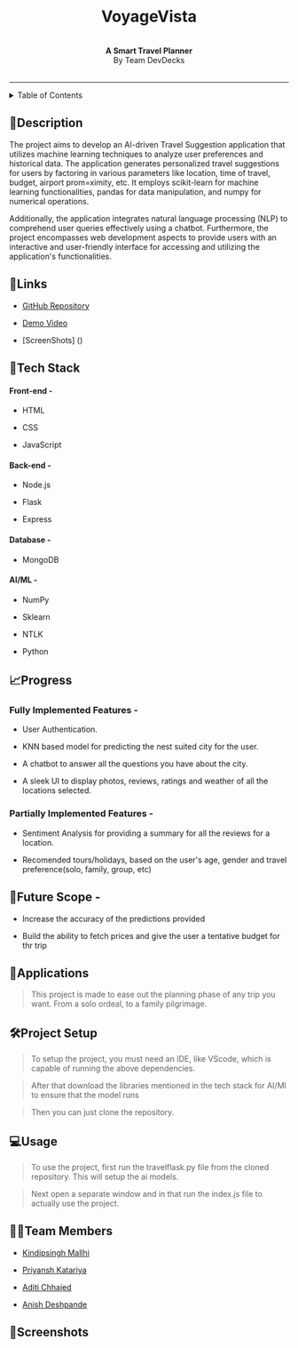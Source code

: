 <h1 align="center">
<br>
<Strong>VoyageVista</Strong>
</h1>
<br>
<div align="center">
<strong>A Smart Travel Planner</strong><br>
By Team DevDecks <br><br>
</div>
<hr>
<details>

<summary>Table of Contents</summary>

  

- [Description](#📝description)

- [Links](#🔗links)

- [Tech Stack](#🤖tech-stack)

- [Progress](#📈progress)

- [Future Scope](#🔮future-scope)

- [Applications](#💸applications)

- [Setup](#🛠project-setup)

- [Usage](#💻usage)

- [Team Members](#👨‍💻team-members)

- [Screenshots]()

</details>

  

## 📝Description

The project aims to develop an AI-driven Travel Suggestion application that utilizes machine learning techniques to analyze user preferences and historical data. The application generates personalized travel suggestions for users by factoring in various parameters like location, time of travel, budget, airport prom=ximity, etc. It employs scikit-learn for machine learning functionalities, pandas for data manipulation, and numpy for numerical operations.

  

Additionally, the application integrates natural language processing (NLP) to comprehend user queries effectively using a chatbot. Furthermore, the project encompasses web development aspects to provide users with an interactive and user-friendly interface for accessing and utilizing the application's functionalities.

  

## 🔗Links

- [GitHub Repository](https://github.com/wizardd254/Devdeck_VoyageVista)

- [Demo Video]()

- [ScreenShots] ()

  

## 🤖Tech Stack

  

#### Front-end -

- HTML

- CSS

- JavaScript

  

#### Back-end -

  

- Node.js

- Flask

- Express

  

#### Database -

- MongoDB

  

#### AI/ML -

- NumPy

- Sklearn

- NTLK

- Python

  

## 📈Progress

  

### Fully Implemented Features -

  

- User Authentication.

- KNN based model for predicting the nest suited city for the user.

- A chatbot to answer all the questions you have about the city.

- A sleek UI to display photos, reviews, ratings and weather of all the locations selected.

  

### Partially Implemented Features -

  

- Sentiment Analysis for providing a summary for all the reviews for a location.

- Recomended tours/holidays, based on the user's age, gender and travel preference(solo, family, group, etc)

  

## 🔮Future Scope -

  

- Increase the accuracy of the predictions provided

- Build the ability to fetch prices and give the user a tentative budget for thr trip

  

## 💸Applications

> This project is made to ease out the planning phase of any trip you want. From a solo ordeal, to a family pilgrimage.

  

## 🛠Project Setup

  

> To setup the project, you must need an IDE, like VScode, which is capable of running the above dependencies.

> After that download the libraries mentioned in the tech stack for AI/Ml to ensure that the model runs

> Then you can just clone the repository.

  

## 💻Usage

  

> To use the project, first run the travelflask.py file from the cloned repository. This will setup the ai models.

> Next open a separate window and in that run the index.js file to actually use the project.

  

## 👨‍💻Team Members

- [Kindipsingh Mallhi](https://github.com/kindipsingh)

- [Priyansh Katariya](https://github.com/wizardd254)

- [Aditi Chhajed](https://github.com/aditichhajed)

- [Anish Deshpande](https://github.com/silverhaffling01)

  

## 📱Screenshots
